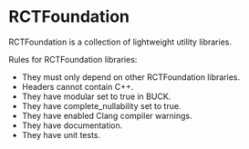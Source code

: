 # RCTFoundation

RCTFoundation is a collection of lightweight utility libraries.

Rules for RCTFoundation libraries:
- They must only depend on other RCTFoundation libraries.
- Headers cannot contain C++.
- They have modular set to true in BUCK.
- They have complete_nullability set to true.
- They have enabled Clang compiler warnings.
- They have documentation.
- They have unit tests.
